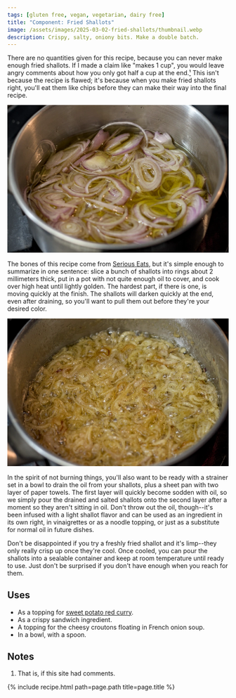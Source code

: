 ```yaml
---
tags: [gluten free, vegan, vegetarian, dairy free]
title: "Component: Fried Shallots"
image: /assets/images/2025-03-02-fried-shallots/thumbnail.webp
description: Crispy, salty, oniony bits. Make a double batch.
---
```


There are no quantities given for this recipe, because you can never make enough fried shallots. If I made a claim like "makes 1 cup", you would leave angry comments about how you only got half a cup at the end.[¹](#notes) This isn't because the recipe is flawed; it's because when you make fried shallots right, you'll eat them like chips before they can make their way into the final recipe.

![Before cooking](/assets/images/2025-03-02-fried-shallots/start.webp)

The bones of this recipe come from [Serious Eats](https://www.seriouseats.com/thai-style-fried-shallots), but it's simple enough to summarize in one sentence: slice a bunch of shallots into rings about 2 millimeters thick, put in a pot with not quite enough oil to cover, and cook over high heat until lightly golden. The hardest part, if there is one, is moving quickly at the finish. The shallots will darken quickly at the end, even after draining, so you'll want to pull them out before they're your desired color. 

![After cooking](/assets/images/2025-03-02-fried-shallots/finish.webp)

In the spirit of not burning things, you'll also want to be ready with a strainer set in a bowl to drain the oil from your shallots, plus a sheet pan with two layer of paper towels. The first layer will quickly become sodden with oil, so we simply pour the drained and salted shallots onto the second layer after a moment so they aren't sitting in oil. Don't throw out the oil, though--it's been infused with a light shallot flavor and can be used as an ingredient in its own right, in vinaigrettes or as a noodle topping, or just as a substitute for normal oil in future dishes.

Don't be disappointed if you try a freshly fried shallot and it's limp--they only really crisp up once they're cool. Once cooled, you can pour the shallots into a sealable container and keep at room temperature until ready to use. Just don't be surprised if you don't have enough when you reach for them.

## Uses
- As a topping for [sweet potato red curry](/recipes/sweet-potato-red-curry).
- As a crispy sandwich ingredient.
- A topping for the cheesy croutons floating in French onion soup.
- In a bowl, with a spoon.

## Notes

1. That is, if this site had comments.

{% include recipe.html path=page.path title=page.title %}
